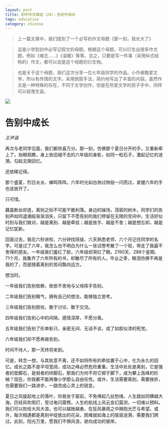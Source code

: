 ```yaml
---
layout: post
title: 初中作文精选（24）：告别中成长
tags: education
category: chinese
---
```


> 上一篇文章中，我们提到了一个必写的作文母题《那一刻，我长大了》

> 这是小学到初中必写记叙文的母题。根据这个母题，可以衍生出很多作文题，例如《难忘……》《温暖》等等。总之，只要是写一件事（采用纵式结构的）作文，都可以说是这个母题的衍生物。

> 也是关于这个母题，我们这次分享一位七年级同学的作品。小作者酷爱文学，所以有传情的文字。采用倒叙手法，简约地写出了丰富的内容。虽然作文是一种特殊的存在，不同于文学创作，但是在热爱文学的孩子手中，同样可以摇曳生姿。

![](https://crsando.github.io/images/2024-12-18/export_bv7ab4f.png)

# 告别中成长

*王尹涵*

再次与老同学见面，我们都欣喜万分。那一刻，仿佛那个夏日分开的手，又重新牵上了。抬眼观瞧，身上依旧褪不去的六年级的身影，如同一粒石子，激起记忆的涟漪，勾起无限回忆。

还依稀记得。

那个盛夏，烈日炎炎、蝉鸣阵阵。六年时光如白驹过隙般一闪而过，紧握六年的手也该放开了。

只可惜。

藕虽断丝却连，离别之际不可能干脆利落。身边的操场，茂密的树木，同学们的告别声如同退潮般渐渐消失，只留下不愿告别的我们停留在无限的空间中。生活好似时刻与我们做对，越是离别、越是牵挂；越是放手、越是不舍；越是想忘却，越是记忆犹新。

回首过去，我花六秒进校、六分钟找班级、六天熟悉老师、六个月记住同学的名字。可是过了六年，我怎么也不明白为什么一张试卷考散了一个班，带走了我最不舍得的朋友。一年级我们羞红了脸，六年级却哭红了眼。2190天、288个星期、71个月，我集齐了六年所有的书，却散尽了所有的人。毕业之季，眼泪仿佛不再是我的了，而是随着离别的苦闷飘向远方。

想当时。

一年级我们告别依赖，依依不舍地与父母挥手告别。

二年级我们告别稚气，拥有自己的想法，能够独立思考。

三年级我们告别胆怯，敢于讨论、敢于交流。

四年级我们告别心中的间隔，感情深厚，不愿分离。

五年级我们告别了形单影只，亲密无间、无话不谈，成了如胶似漆的死党。

六年级我们却不愿再做告别。

时间不待人，那一天终将来到。

可是，转念一想，与其执意不离，还不如将所有的牵挂置于心中，化为永久的回忆。成长之路不是平坦宽阔，成功之峰必然危险重重。生活中处处是离别，它是强者的垫脚石，是弱者的绊脚石，那我们为何不将它掷于脚下，成为攀上高峰的阶梯？现在，你我都不能再像小学那么自由任性。或许，生活需要离别，需要挫折，也需要我们一路进步，一路完成心灵上的锐变。

夏日之风旋起地上的落叶，你我坐于窗前，不免坲起几丝愁绪。人生就如同横越大海，历经风吹雨打，受过电闪雷劈。人生的航线上风云变幻莫测，一切难以预料。我们可以败给大风大浪，也可以越挫越勇，在狂风暴雨之中拥抱光芒与希望。或许，每次相遇都是离别中绽放出的花朵，困难就如海上的层层涟漪，需要我们跨过。此刻，阳光万里，愿我们不惧风浪，驶向成功的彼岸。